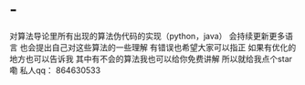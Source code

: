 # -
对算法导论里所有出现的算法伪代码的实现（python，java）
会持续更新更多语言
也会提出自己对这些算法的一些理解
有错误也希望大家可以指正
如果有优化的地方也可以告诉我
其中有不会的算法我也可以给你免费讲解 所以就给我点个star嘞
私人qq： 864630533
